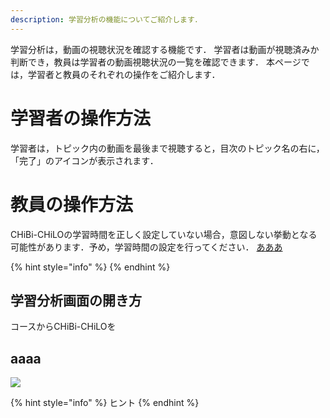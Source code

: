 ```yaml
---
description: 学習分析の機能についてご紹介します．
---
```


学習分析は，動画の視聴状況を確認する機能です．
学習者は動画が視聴済みか判断でき，教員は学習者の動画視聴状況の一覧を確認できます．
本ページでは，学習者と教員のそれぞれの操作をご紹介します．

# 学習者の操作方法

学習者は，トピック内の動画を最後まで視聴すると，目次のトピック名の右に，「完了」のアイコンが表示されます．

# 教員の操作方法

CHiBi-CHiLOの学習時間を正しく設定していない場合，意図しない挙動となる可能性があります．予め，学習時間の設定を行ってください．
[あああ](../start/create/book.md#2-topikkuno)

{% hint style="info" %}
{% endhint %}


## 学習分析画面の開き方

コースからCHiBi-CHiLOを

## aaaa

![](<../.gitbook/assets/xxx.png>)

{% hint style="info" %}
ヒント
{% endhint %}

